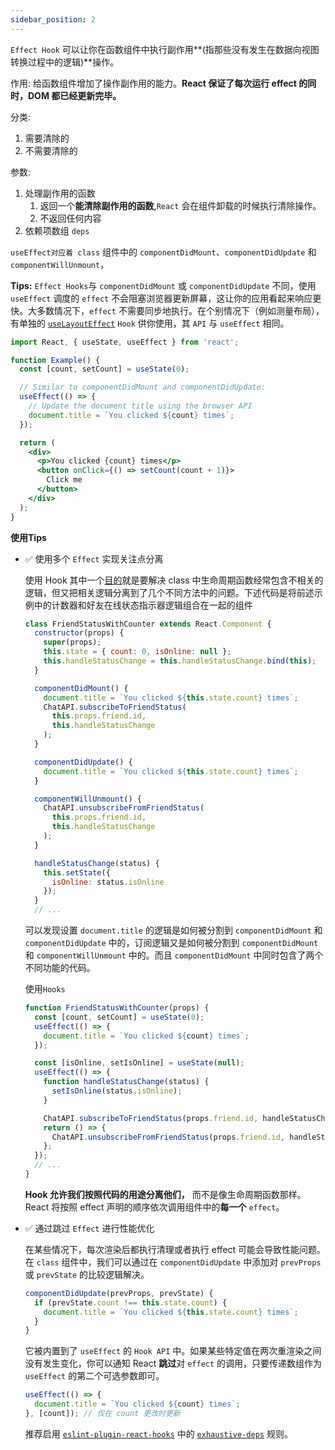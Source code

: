 ```yaml
---
sidebar_position: 2
---
```


`Effect Hook` 可以让你在函数组件中执行副作用**(指那些没有发生在数据向视图转换过程中的逻辑)**操作。

作用: 给函数组件增加了操作副作用的能力。**React 保证了每次运行 effect 的同时，DOM 都已经更新完毕。**

分类:

1. 需要清除的
2. 不需要清除的

参数:

1. 处理副作用的函数
   1. 返回一个**能清除副作用的函数**,`React` 会在组件卸载的时候执行清除操作。
   2. 不返回任何内容
2. 依赖项数组 `deps`

`useEffect对应着 class` 组件中的 `componentDidMount`、`componentDidUpdate` 和  `componentWillUnmount`，

**Tips:** `Effect Hooks`与 `componentDidMount` 或 `componentDidUpdate` 不同，使用 `useEffect` 调度的 `effect` 不会阻塞浏览器更新屏幕，这让你的应用看起来响应更快。大多数情况下，`effect` 不需要同步地执行。在个别情况下（例如测量布局），有单独的 [`useLayoutEffect`](https://zh-hans.reactjs.org/docs/hooks-reference.html#uselayouteffect) `Hook` 供你使用，其 `API` 与 `useEffect` 相同。

```jsx
import React, { useState, useEffect } from 'react';

function Example() {
  const [count, setCount] = useState(0);

  // Similar to componentDidMount and componentDidUpdate:
  useEffect(() => {
    // Update the document title using the browser API
    document.title = `You clicked ${count} times`;
  });

  return (
    <div>
      <p>You clicked {count} times</p>
      <button onClick={() => setCount(count + 1)}>
        Click me
      </button>
    </div>
  );
}
```

**使用Tips**

- ✅ 使用多个 `Effect` 实现关注点分离

  使用 Hook 其中一个[目的](https://zh-hans.reactjs.org/docs/hooks-intro.html#complex-components-become-hard-to-understand)就是要解决 class 中生命周期函数经常包含不相关的逻辑，但又把相关逻辑分离到了几个不同方法中的问题。下述代码是将前述示例中的计数器和好友在线状态指示器逻辑组合在一起的组件

  ```jsx
  class FriendStatusWithCounter extends React.Component {
    constructor(props) {
      super(props);
      this.state = { count: 0, isOnline: null };
      this.handleStatusChange = this.handleStatusChange.bind(this);
    }
  
    componentDidMount() {
      document.title = `You clicked ${this.state.count} times`;
      ChatAPI.subscribeToFriendStatus(
        this.props.friend.id,
        this.handleStatusChange
      );
    }
  
    componentDidUpdate() {
      document.title = `You clicked ${this.state.count} times`;
    }
  
    componentWillUnmount() {
      ChatAPI.unsubscribeFromFriendStatus(
        this.props.friend.id,
        this.handleStatusChange
      );
    }
  
    handleStatusChange(status) {
      this.setState({
        isOnline: status.isOnline
      });
    }
    // ...
  ```

  可以发现设置 `document.title` 的逻辑是如何被分割到 `componentDidMount` 和 `componentDidUpdate` 中的，订阅逻辑又是如何被分割到 `componentDidMount` 和 `componentWillUnmount` 中的。而且 `componentDidMount` 中同时包含了两个不同功能的代码。

  使用`Hooks`

  ```jsx
  function FriendStatusWithCounter(props) {
    const [count, setCount] = useState(0);
    useEffect(() => {
      document.title = `You clicked ${count} times`;
    });
  
    const [isOnline, setIsOnline] = useState(null);
    useEffect(() => {
      function handleStatusChange(status) {
        setIsOnline(status.isOnline);
      }
  
      ChatAPI.subscribeToFriendStatus(props.friend.id, handleStatusChange);
      return () => {
        ChatAPI.unsubscribeFromFriendStatus(props.friend.id, handleStatusChange);
      };
    });
    // ...
  }
  ```

  **Hook 允许我们按照代码的用途分离他们，** 而不是像生命周期函数那样。React 将按照 effect 声明的顺序依次调用组件中的**每一个** `effect`。

- ✅ 通过跳过 `Effect` 进行性能优化

  在某些情况下，每次渲染后都执行清理或者执行 effect 可能会导致性能问题。在 `class` 组件中，我们可以通过在 `componentDidUpdate` 中添加对 `prevProps` 或 `prevState` 的比较逻辑解决。

  ```jsx
  componentDidUpdate(prevProps, prevState) {
    if (prevState.count !== this.state.count) {
      document.title = `You clicked ${this.state.count} times`;
    }
  }
  ```

  它被内置到了 `useEffect` 的 `Hook API` 中。如果某些特定值在两次重渲染之间没有发生变化，你可以通知 React **跳过**对 `effect` 的调用，只要传递数组作为 `useEffect` 的第二个可选参数即可。

  ```jsx
  useEffect(() => {
    document.title = `You clicked ${count} times`;
  }, [count]); // 仅在 count 更改时更新
  ```

  推荐启用 [`eslint-plugin-react-hooks`](https://www.npmjs.com/package/eslint-plugin-react-hooks#installation) 中的 [`exhaustive-deps`](https://github.com/facebook/react/issues/14920) 规则。